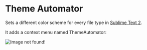 Theme Automator
=======================

Sets a different color scheme for every file type in [Sublime Text 2](http://www.sublimetext.com/2).

It adds a context menu named ThemeAutomator:

![Image not found!](http://img833.imageshack.us/img833/807/7vr1.png "ThemeAutomator context menu")